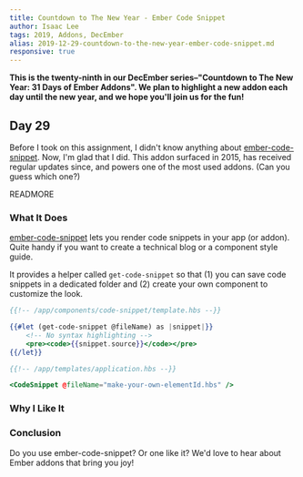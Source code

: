 ```yaml
---
title: Countdown to The New Year - Ember Code Snippet
author: Isaac Lee
tags: 2019, Addons, DecEmber
alias: 2019-12-29-countdown-to-the-new-year-ember-code-snippet.md
responsive: true
---
```


**This is the twenty-ninth in our DecEmber series–"Countdown to The New Year: 31 Days of Ember Addons". We plan to highlight a new addon each day until the new year, and we hope you'll join us for the fun!**

## Day 29

Before I took on this assignment, I didn't know anything about [ember-code-snippet](https://emberobserver.com/addons/ember-code-snippet). Now, I'm glad that I did. This addon surfaced in 2015, has received regular updates since, and powers one of the most used addons. (Can you guess which one?)

READMORE

### What It Does

[ember-code-snippet](https://github.com/ef4/ember-code-snippet) lets you render code snippets in your app (or addon). Quite handy if you want to create a technical blog or a component style guide.

It provides a helper called `get-code-snippet` so that (1) you can save code snippets in a dedicated folder and (2) create your own component to customize the look.

```handlebars
{{!-- /app/components/code-snippet/template.hbs --}}

{{#let (get-code-snippet @fileName) as |snippet|}}
    <!-- No syntax highlighting -->
    <pre><code>{{snippet.source}}</code></pre>
{{/let}}
```

```handlebars
{{!-- /app/templates/application.hbs --}}

<CodeSnippet @fileName="make-your-own-elementId.hbs" />
```

### Why I Like It



### Conclusion



Do you use ember-code-snippet? Or one like it? We'd love to hear about Ember addons that bring you joy!
